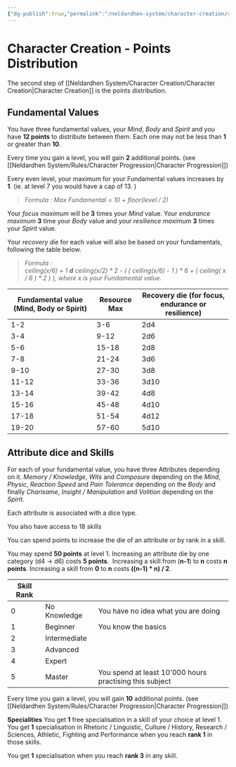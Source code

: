 ```yaml
---
{"dg-publish":true,"permalink":"/neldardhen-system/character-creation/character-creation-points-distribution/"}
---
```



# Character Creation - Points Distribution

The second step of [[Neldardhen System/Character Creation/Character Creation\|Character Creation]] is the points distribution.
## Fundamental Values
You have three fundamental values, your _Mind_, _Body_ and _Spirit_ and you have **12 points** to distribute between them. Each one may not be less than **1** or greater than **10**.

Every time you gain a level, you will gain **2** additional points. (see [[Neldardhen System/Rules/Character Progression\|Character Progression]])

Every even level, your maximum for your Fundamental values increases by **1**. (ie. at level 7 you would have a cap of 13. )

> *Formula : Max Fundamental = 10 + floor(level / 2)*

Your _focus maximum_ will be **3** times your _Mind_ value. Your _endurance maximum_ **3** time your _Body_ value and your _resilience maximum_ **3** times your _Spirit_ value.

Your _recovery die_ for each value will also be based on your fundamentals, following the table below.

> *Formula :  
> ceiling(x/6) + 1 **d** ceiling(x/2) * 2 - ( ( ceiling(x/6) - 1 ) * 6 + ( ceiling( x / 6 ) * 2 ) ), where x is your Fundamental value.*


| **Fundamental value (Mind, Body or Spirit)** | Resource Max | **Recovery die (for focus, endurance or resilience)  <br>** |
| -------------------------------------------- | ------------ | ----------------------------------------------------------- |
| 1-2                                          | 3-6          | 2d4                                                         |
| 3-4                                          | 9-12         | 2d6                                                         |
| 5-6                                          | 15-18        | 2d8                                                         |
| 7-8                                          | 21-24        | 3d6                                                         |
| 9-10                                         | 27-30        | 3d8                                                         |
| 11-12                                        | 33-36        | 3d10                                                        |
| 13-14                                        | 39-42        | 4d8                                                         |
| 15-16                                        | 45-48        | 4d10                                                        |
| 17-18                                        | 51-54        | 4d12                                                        |
| 19-20                                        | 57-60        | 5d10                                                        |
## Attribute dice and Skills

For each of your fundamental value, you have three Attributes depending on it. _Memory / Knowledge_, _Wits_ and _Composure_ depending on the _Mind_, _Physic_, _Reaction Speed_ and _Pain Tolerance_ depending on the _Body_ and finally _Charisame_, _Insight / Manipulation_ and _Volition_ depending on the _Spirit_.

Each attribute is associated with a dice type. 

You also have access to 18 skills

You can spend points to increase the die of an attribute or by rank in a skill.

You may spend **50 points** at level 1. 
Increasing an attribute die by one category (d4 -> d6) costs **5 points**. 
Increasing a skill from (**n-1**) to **n** costs **n points**. Increasing a skill from **0** to **n** costs **((n-1) * n) / 2**.

| Skill Rank |              |                                                         |
| ---------- | ------------ | ------------------------------------------------------- |
| 0          | No Knowledge | You have no idea what you are doing                     |
| 1          | Beginner     | You know the basics                                     |
| 2          | Intermediate |                                                         |
| 3          | Advanced     |                                                         |
| 4          | Expert       |                                                         |
| 5          | Master       | You spend at least 10'000 hours practising this subject |

Every time you gain a level, you will gain **10** additional points. (see [[Neldardhen System/Rules/Character Progression\|Character Progression]])

**Specialities**
You get **1** free specialisation in a skill of your choice at level 1.
You get <strong>1</strong> specialisation in Rhetoric / Linguistic,  Culture / History,  Research / Sciences,  Athletic,  Fighting and Performance when you reach <strong>rank 1</strong> in those skills.

You get <strong>1</strong> specialisation when you reach <strong>rank 3</strong> in any skill.